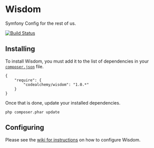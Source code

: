 # Wisdom

Symfony Config for the rest of us.

[![Build Status](https://secure.travis-ci.org/codealchemy/Wisdom.png?branch=master)](http://travis-ci.org/codealchemy/Wisdom)

## Installing

To install Wisdom, you must add it to the list of dependencies in your [`composer.json`][Composer] file.

    {
        "require": {
            "codealchemy/wisdom": "1.0.*"
        }
    }

Once that is done, update your installed dependencies.

    php composer.phar update

## Configuring

Please see the [wiki for instructions][Wiki] on how to configure Wisdom.

[Composer]: http://getcomposer.org/
[Wiki]: https://github.com/codealchemy/Wisdom/wiki/Configure
